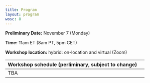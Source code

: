 ```yaml
---
title: Program
layout: program
wosc: 8
---
```


**Preliminary Date:** November 7 (Monday)

**Time:** 11am ET (8am PT, 5pm CET)

**Workshop location:** hybrid: on-location and virtual (Zoom)

| Workshop schedule (perliminary, subject to change) | |
| --- | --- |
| TBA | |
